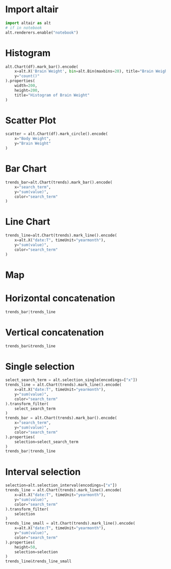 # Import altair

```python
import altair as alt
# if in notebook
alt.renderers.enable("notebook")
```

# Histogram

```python
alt.Chart(df).mark_bar().encode(
    x=alt.X('Brain Weight', bin=alt.Bin(maxbins=20), title="Brain Weight Binned"),
    y="count()"
).properties(
    width=200,
    height=200,
    title="Histogram of Brain Weight"
)
```

# Scatter Plot

```python
scatter = alt.Chart(df).mark_circle().encode(
    x="Body Weight",
    y="Brain Weight"
)
```

# Bar Chart

```python
trends_bar=alt.Chart(trends).mark_bar().encode(
    x="search_term",
    y="sum(value)",
    color="search_term"
)
```

# Line Chart

```python
trends_line=alt.Chart(trends).mark_line().encode(
    x=alt.X("date:T", timeUnit="yearmonth"),
    y="sum(value)",
    color="search_term"
)
```

# Map

# Horizontal concatenation

```python
trends_bar|trends_line
```

# Vertical concatenation
```python
trends_bar&trends_line
```

# Single selection
```python
select_search_term = alt.selection_single(encodings=["x"])
trends_line = alt.Chart(trends).mark_line().encode(
    x=alt.X("date:T", timeUnit="yearmonth"),
    y="sum(value)",
    color="search_term"
).transform_filter(
    select_search_term
)
trends_bar = alt.Chart(trends).mark_bar().encode(
    x="search_term",
    y="sum(value)",
    color="search_term"
).properties(
    selection=select_search_term
)
trends_bar|trends_line
```
# Interval selection

```python
selection=alt.selection_interval(encodings=["x"])
trends_line = alt.Chart(trends).mark_line().encode(
    x=alt.X("date:T", timeUnit="yearmonth"),
    y="sum(value)",
    color="search_term"
).transform_filter(
    selection
)
trends_line_small = alt.Chart(trends).mark_line().encode(
    x=alt.X("date:T", timeUnit="yearmonth"),
    y="sum(value)",
    color="search_term"
).properties(
    height=50,
    selection=selection
)
trends_line&trends_line_small
```






